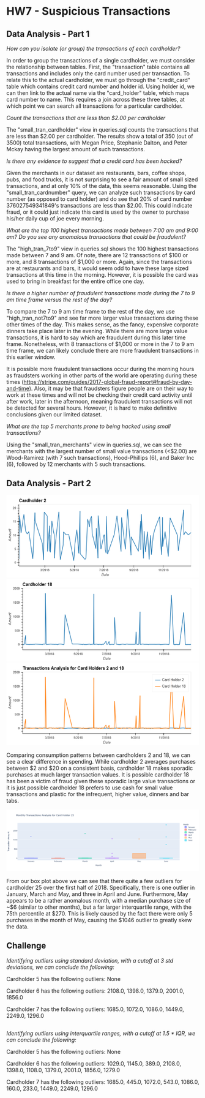 # HW7 - Suspicious Transactions

## Data Analysis - Part 1

*How can you isolate (or group) the transactions of each cardholder?*

In order to group the transactions of a single cardholder, we must consider the relationship between tables. First, the "transaction" table contains all transactions and includes only the card number used per transaction. To relate this to the actual cardholder, we must go through the "credit_card" table which contains credit card number and holder id. Using holder id, we can then link to the actual name via the "card_holder" table, which maps card number to name. This requires a join across these three tables, at which point we can search all transactions for a particular cardholder.

*Count the transactions that are less than $2.00 per cardholder*

The "small_tran_cardholder" view in queries.sql counts the transactions that are less than $2.00 per cardholder. The results show a total of 350 (out of 3500) total transactions, with Megan Price, Stephanie Dalton, and Peter Mckay having the largest amount of such transactions.

*Is there any evidence to suggest that a credit card has been hacked?*

Given the merchants in our dataset are restaurants, bars, coffee shops, pubs, and food trucks, it is not surprising to see a fair amount of small sized transactions, and at only 10% of the data, this seems reasonable. Using the "small_tran_cardnumber" query, we can analyze such transactions by card number (as opposed to card holder) and do see that 20% of card number 376027549341849's transactions are less than $2.00. This could indicate fraud, or it could just indicate this card is used by the owner to purchase his/her daily cup of joe every morning.

*What are the top 100 highest transactions made between 7:00 am and 9:00 am? Do you see any anomalous transactions that could be fraudulent?*

The "high_tran_7to9" view in queries.sql shows the 100 highest transactions made between 7 and 9 am. Of note, there are 12 transactions of $100 or more, and 8 transactions of $1,000 or more. Again, since the transactions are at restaurants and bars, it would seem odd to have these large sized transactions at this time in the morning. However, it is possible the card was used to bring in breakfast for the entire office one day.

*Is there a higher number of fraudulent transactions made during the 7 to 9 am time frame versus the rest of the day?*

To compare the 7 to 9 am time frame to the rest of the day, we use "high_tran_not7to9" and see far more larger value transactions during these other times of the day. This makes sense, as the fancy, expensive corporate dinners take place later in the evening. While there are more large value transactions, it is hard to say which are fraudulent during this later time frame. Nonetheless, with 8 transactions of $1,000 or more in the 7 to 9 am time frame, we can likely conclude there are more fraudulent transactions in this earlier window. 

It is possible more fraudulent transactions occur during the morning hours as fraudsters working in other parts of the world are operating during these times (https://stripe.com/guides/2017-global-fraud-report#fraud-by-day-and-time). Also, it may be that fraudsters figure people are on their way to work at these times and will not be checking their credit card activity until after work, later in the afternoon, meaning fraudulent transactions will not be detected for several hours. However, it is hard to make definitive conclusions given our limited dataset.

*What are the top 5 merchants prone to being hacked using small transactions?*

Using the "small_tran_merchants" view in queries.sql, we can see the merchants with the largest number of small value transactions (<$2.00) are Wood-Ramirez (with 7 such transactions), Hood-Phillips (6), and Baker Inc (6), followed by 12 merchants with 5 such transactions.

## Data Analysis - Part 2

![cardholder2](images/cardholder2.png)
![cardholder18](images/cardholder18.png)
![cardholder2and18](images/cardholder2and18.png)

Comparing consumption patterns between cardholders 2 and 18, we can see a clear difference in spending. While cardholder 2 averages purchases between $2 and $20 on a consistent basis, cardholder 18 makes sporadic purchases at much larger transaction values. It is possible cardholder 18 has been a victim of fraud given these sporadic large value transactions or it is just possible cardholder 18 prefers to use cash for small value transactions and plastic for the infrequent, higher value, dinners and bar tabs.


![cardholder25](images/cardholder25.png)

From our box plot above we can see that there quite a few outliers for cardholder 25 over the first half of 2018. Specifically, there is one outlier in January, March and May, and three in April and June. Furthermore, May appears to be a rather anomalous month, with a median purchase size of ~$6 (similar to other months), but a far larger interquartile range, with the 75th percentile at $270. This is likely caused by the fact there were only 5 purchases in the month of May, causing the $1046 outlier to greatly skew the data.

## Challenge

*Identifying outliers using standard deviation, with a cutoff at 3 std deviations, we can conclude the following:*

Cardholder 5 has the following outliers: None

Cardholder 6 has the following outliers: 2108.0, 1398.0, 1379.0, 2001.0, 1856.0

Cardholder 7 has the following outliers: 1685.0, 1072.0, 1086.0, 1449.0, 2249.0, 1296.0

## 

*Identifying outliers using interquartile ranges, with a cutoff at 1.5 * IQR, we can conclude the following:*

Cardholder 5 has the following outliers: None

Cardholder 6 has the following outliers: 1029.0, 1145.0, 389.0, 2108.0, 1398.0, 1108.0, 1379.0, 2001.0, 1856.0, 1279.0

Cardholder 7 has the following outliers: 1685.0, 445.0, 1072.0, 543.0, 1086.0, 160.0, 233.0, 1449.0, 2249.0, 1296.0

